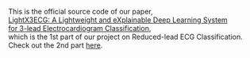 This is the official source code of our paper, <br />
[LightX3ECG: A Lightweight and eXplainable Deep Learning System <br />for 3-lead Electrocardiogram Classification](https://drive.google.com/file/d/1eyFhzr0VDOi1IrJ4Cah8IuE00HiE32QG/view?usp=sharing), <br />
which is the 1st part of our project on Reduced-lead ECG Classification. Check out the 2nd part [here](https://github.com/lhkhiem28/X3ECGpp). 
